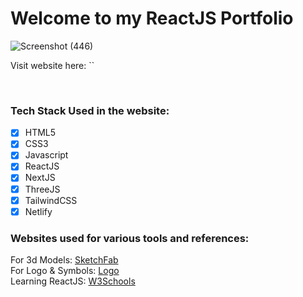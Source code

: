 # Welcome to my ReactJS Portfolio

![Screenshot (446)](https://github.com/nihalsheikh/nihal.sheikh.portfolio/assets/81211134/a42cf46f-c39a-41c1-a3fd-d04a16962aad)

Visit website here: ``

<br>

### **Tech Stack Used in the website:**
  - [x] HTML5
  - [x] CSS3
  - [x] Javascript
  - [x] ReactJS
  - [x] NextJS
  - [x] ThreeJS
  - [x] TailwindCSS
  - [x] Netlify

### **Websites used for various tools and references:**

For 3d Models: [SketchFab](https://sketchfab.com/)
<br>
For Logo & Symbols: [Logo](https://logo.com/)
<br>
Learning ReactJS: [W3Schools](https://www.w3schools.com/)
